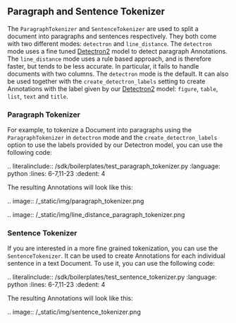 ## Paragraph and Sentence Tokenizer

The `ParagraphTokenizer` and `SentenceTokenizer` are used to split a document into paragraphs and sentences 
respectively. They both come with two different modes: `detectron` and `line_distance`. The `detectron` mode uses a 
fine tuned [Detectron2](https://github.com/facebookresearch/detectron2) model to detect paragraph Annotations. The 
`line_distance` mode uses a rule based approach, and is therefore faster, but tends to be less accurate. In particular, 
it fails to handle documents with two columns. The `detectron` mode is the default. It can also be used together with 
the `create_detectron_labels` setting to create Annotations with the label given by our [Detectron2](https://github.com/facebookresearch/detectron2) model: 
`figure`, `table`, `list`, `text` and `title`.

### Paragraph Tokenizer

For example, to tokenize a Document into paragraphs using the `ParagraphTokenizer` in `detectron` mode and the 
`create_detectron_labels` option to use the labels provided by our Detectron model, you can use the following code:

.. literalinclude:: /sdk/boilerplates/test_paragraph_tokenizer.py
   :language: python
   :lines: 6-7,11-23
   :dedent: 4

The resulting Annotations will look like this:

.. image:: /_static/img/paragraph_tokenizer.png




.. image:: /_static/img/line_distance_paragraph_tokenizer.png


### Sentence Tokenizer

If you are interested in a more fine grained tokenization, you can use the `SentenceTokenizer`. It can be used to create 
Annotations for each individual sentence in a text Document. To use it, you can use the following code:

.. literalinclude:: /sdk/boilerplates/test_sentence_tokenizer.py
   :language: python
   :lines: 6-7,11-23
   :dedent: 4

The resulting Annotations will look like this:

.. image:: /_static/img/sentence_tokenizer.png
